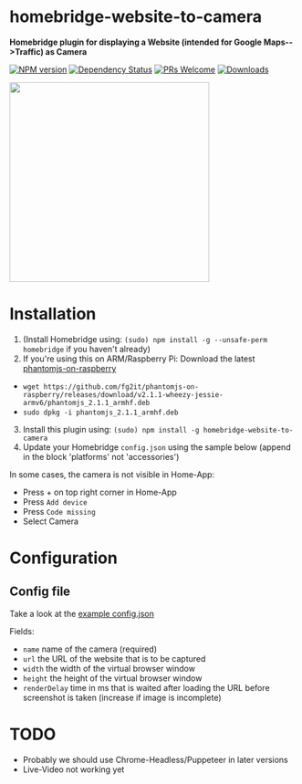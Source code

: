 # homebridge-website-to-camera

**Homebridge plugin for displaying a Website (intended for Google Maps-->Traffic) as Camera**

[![NPM version](https://badge.fury.io/js/homebridge-website-to-camera.svg)](https://npmjs.org/package/homebridge-website-to-camera) [![Dependency Status](https://david-dm.org/werthdavid/homebridge-website-to-camera.svg)](https://david-dm.org/werthdavid/homebridge-website-to-camera) [![PRs Welcome](https://img.shields.io/badge/PRs-welcome-brightgreen.svg)](http://makeapullrequest.com) [![Downloads](https://img.shields.io/npm/dm/homebridge-website-to-camera.svg)](https://npmjs.org/package/homebridge-website-to-camera)


<img width="350" src="https://werthdavid.github.io/homebridge-website-to-camera/sample.png">

# Installation

1. (Install Homebridge using: `(sudo) npm install -g --unsafe-perm homebridge` if you haven't already)
2. If you're using this on ARM/Raspberry Pi: Download the latest [phantomjs-on-raspberry](https://github.com/fg2it/phantomjs-on-raspberry)
* `wget https://github.com/fg2it/phantomjs-on-raspberry/releases/download/v2.1.1-wheezy-jessie-armv6/phantomjs_2.1.1_armhf.deb`
* `sudo dpkg -i phantomjs_2.1.1_armhf.deb`
3. Install this plugin using: `(sudo) npm install -g homebridge-website-to-camera`
4. Update your Homebridge `config.json` using the sample below (append in the block 'platforms' not 'accessories')


In some cases, the camera is not visible in Home-App:
* Press + on top right corner in Home-App
* Press `Add device`
* Press `Code missing`
* Select Camera

# Configuration




## Config file


Take a look at the <a href="config.example.json">example config.json</a>


Fields:

* `name` name of the camera (required)
* `url` the URL of the website that is to be captured
* `width` the width of the virtual browser window
* `height` the height of the virtual browser window
* `renderDelay` time in ms that is waited after loading the URL before screenshot is taken (increase if image is incomplete)


# TODO

* Probably we should use Chrome-Headless/Puppeteer in later versions
* Live-Video not working yet
